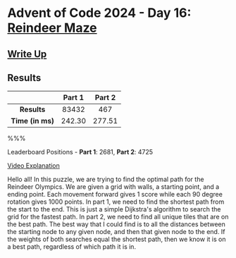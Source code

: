 # Advent of Code 2024 - Day 16: [Reindeer Maze](https://adventofcode.com/2024/day/16)

## [Write Up](https://codingap.github.io/advent-of-code/writeups/2024/day16)

## Results

|                  | **Part 1** | **Part 2** |
| :--------------: | :--------: | :--------: |
|   **Results**    | 83432 | 467 |
| **Time (in ms)** | 242.30 | 277.51 |

%%%

Leaderboard Positions - **Part 1**: 2681, **Part 2**: 4725

[Video Explanation](https://youtu.be/hjhL0yZRRDk)

Hello all! In this puzzle, we are trying to find the optimal path for the Reindeer Olympics. We are given a grid with walls, a starting point, and a ending point. Each movement forward gives 1 score while each 90 degree rotation gives 1000 points. In part 1, we need to find the shortest path from the start to the end. This is just a simple Dijkstra's algorithm to search the grid for the fastest path. In part 2, we need to find all unique tiles that are on the best path. The best way that I could find is to all the distances between the starting node to any given node, and then that given node to the end. If the weights of both searches equal the shortest path, then we know it is on a best path, regardless of which path it is in.
